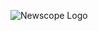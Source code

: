 ![Newscope Logo](https://github.com/Torage/newscope/blob/feature/Clickdummy/assets/newscope_logo.png)